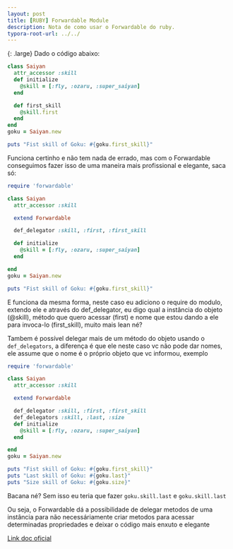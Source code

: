 ```yaml
---
layout: post
title: [RUBY] Forwardable Module
description: Nota de como usar o Forwardable do ruby.
typora-root-url: ../../
---
```


{: .large}
Dado o código abaixo:

```ruby
class Saiyan
  attr_accessor :skill
  def initialize
    @skill = [:fly, :ozaru, :super_saiyan]
  end

  def first_skill
    @skill.first
  end
end
goku = Saiyan.new

puts "Fist skill of Goku: #{goku.first_skill}"
```

Funciona certinho e não tem nada de errado, mas com o Forwardable conseguimos fazer isso de uma maneira mais profissional e elegante, saca só:

```ruby
require 'forwardable'

class Saiyan
  attr_accessor :skill

  extend Forwardable

  def_delegator :skill, :first, :first_skill

  def initialize
    @skill = [:fly, :ozaru, :super_saiyan]
  end

end
goku = Saiyan.new

puts "Fist skill of Goku: #{goku.first_skill}"
```

E funciona da mesma forma, neste caso eu adiciono o require do modulo, extendo ele e através do def_delegator, eu digo qual a instância do objeto (@skill), método que quero acessar (first) e nome que estou dando a ele para invoca-lo (first_skill), muito mais lean né?

Tambem é possível delegar mais de um método do objeto usando o `def_delegators`, a diferença é que ele neste caso vc não pode dar nomes, ele assume que o nome é o próprio objeto que vc informou, exemplo

```ruby
require 'forwardable'

class Saiyan
  attr_accessor :skill

  extend Forwardable

  def_delegator :skill, :first, :first_skill
  def_delegators :skill, :last, :size
  def initialize
    @skill = [:fly, :ozaru, :super_saiyan]
  end

end
goku = Saiyan.new

puts "Fist skill of Goku: #{goku.first_skill}"
puts "Last skill of Goku: #{goku.last}"
puts "Size skill of Goku: #{goku.size}"
```

Bacana né? Sem isso eu teria que fazer `goku.skill.last` e `goku.skill.last`

Ou seja, o Forwardable dá a possibilidade de delegar metodos de uma instância para não necessáriamente criar metodos para acessar determinadas propriedades e deixar o código mais enxuto e elegante

[Link doc oficial](https://ruby-doc.org/stdlib-2.5.1/libdoc/forwardable/rdoc/Forwardable.html)
